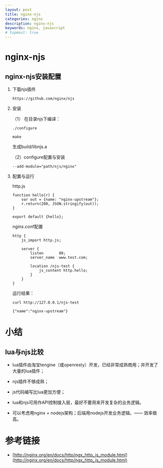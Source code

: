 ```yaml
---
layout: post
title: nginx-njs
categories: nginx
description: nginx-njs
keywords: nginx, javascript
# topmost: true
---
```


# nginx-njs

## nginx-njs安装配置

1. 下载njs插件
    ```
    https://github.com/nginx/njs
    ```

1. 安装

    （1） 在目录njs下编译：
    ```
    ./configure

    make
    ```
    生成build/libnjs.a
    
    （2）configure配置与安装
    ```
    --add-module="path/njs/nginx"
    ```

1. 配置与运行

    http.js
    ```
    function hello(r) {
        var out = {name: "nginx-upstream"};
        r.return(200, JSON.stringify(out));
    }

    export default {hello};
    ```

    nginx.conf配置
    ```
    http {
        js_import http.js;
        
        server {
            listen       80;
            server_name  www.test.com;
            
            location /njs-test {
                js_content http.hello;
            }
        }
    }    
    ```

    运行结果：
    ```
    curl http://127.0.0.1/njs-test
    
    {"name":"nginx-upstream"}
    ```

# 小结

## lua与njs比较

* lua插件由淘宝tengine（或openresty）开发，已经非常成熟商用；并开发了大量的lua插件；

* njs插件不够成熟；

* js代码编写比lua更加方便；

* lua和njs可用作API控制接入层，最好不要用来开发复杂的业务逻辑。

* 可以考虑用nginx + nodejs架构；后端用nodejs开发业务逻辑。—— 效率极高。

# 参考链接

- [http://nginx.org/en/docs/http/ngx_http_js_module.html](http://nginx.org/en/docs/http/ngx_http_js_module.html)



